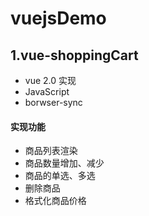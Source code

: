 # vuejsDemo

## 1.vue-shoppingCart
* vue 2.0 实现
* JavaScript
* borwser-sync

#### 实现功能
  *  商品列表渲染
  *  商品数量增加、减少
  *  商品的单选、多选
  *  删除商品
  *  格式化商品价格


